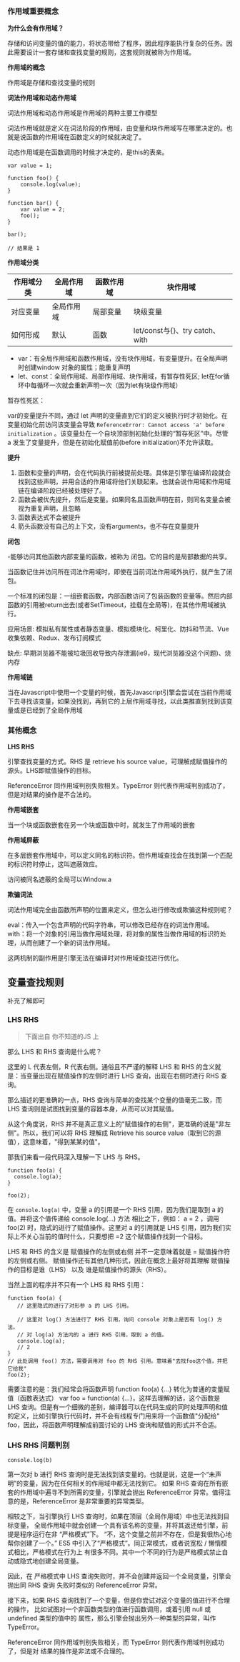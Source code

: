 
### 作用域重要概念

**为什么会有作用域？**

存储和访问变量的值的能力，将状态带给了程序，因此程序能执行复杂的任务。因此需要设计一套存储和查找变量的规则，这套规则就被称为作用域。

**作用域的概念**

作用域是存储和查找变量的规则


**词法作用域和动态作用域**

词法作用域和动态作用域是作用域的两种主要工作模型

词法作用域就是定义在词法阶段的作用域，由变量和块作用域写在哪里决定的。也就是说函数的作用域在函数定义的时候就决定了。

动态作用域是在函数调用的时候才决定的，是this的表亲。

```
var value = 1;

function foo() {
    console.log(value);
}

function bar() {
    var value = 2;
    foo();
}

bar();

// 结果是 1
```

**作用域分类**

作用域分类|全局作用域 | 函数作用域 | 块作用域
---|---|---|---
对应变量|全局作用域 | 局部变量 | 块级变量
如何形成|默认 |函数 | let/const与{}、try catch、with


- var：有全局作用域和函数作用域，没有块作用域，有变量提升。在全局声明时创建window 对象的属性；能重复声明
- let、const：全局作用域、局部作用域、块作用域，有暂存性死区; let在for循环中每循环一次就会重新声明一次（因为let有块级作用域）

暂存性死区：

var的变量提升不同，通过 let 声明的变量直到它们的定义被执行时才初始化。在变量初始化前访问该变量会导致 `ReferenceError: Cannot access 'a' before initialization` 。该变量处在一个自块顶部到初始化处理的“暂存死区”中。尽管 a 发生了变量提升，但是在初始化赋值前(before initialization)不允许读取。

**提升**

1. 函数和变量的声明，会在代码执行前被提前处理。具体是引擎在编译阶段就会找到这些声明，并用合适的作用域将他们关联起来。也就会说作用域和作用域链在编译阶段已经被处理好了。
2. 函数会被优先提升，然后是变量。如果同名且函数声明在前，则同名变量会被视为重复声明，且忽略
3. 函数表达式不会被提升
4. 箭头函数没有自己的上下文，没有arguments，也不存在变量提升

**闭包**

-能够访问其他函数内部变量的函数，被称为 闭包。它的目的是局部数据的共享。

当函数记住并访问所在词法作用域时，即使在当前词法作用域外执行，就产生了闭包。

一个标准的闭包是：一组嵌套函数，内部函数访问了包装函数的变量等。然后内部函数的引用被return出去(或者SetTimeout，挂载在全局等)，在其他作用域被执行。

应用场景: 模拟私有属性或者静态变量、模拟模块化、柯里化、防抖和节流、Vue收集依赖、Redux、发布订阅模式

缺点: 早期浏览器不能被垃圾回收导致内存泄漏(ie9，现代浏览器没这个问题)、烧内存



**作用域链**

当在Javascript中使用一个变量的时候，首先Javascript引擎会尝试在当前作用域下去寻找该变量，如果没找到，再到它的上层作用域寻找，以此类推直到找到该变量或是已经到了全局作用域

### 其他概念

**LHS RHS** 

引擎查找变量的方式。RHS 是 retrieve his source value，可理解成赋值操作的源头。LHS即赋值操作的目标。

ReferenceError 同作用域判别失败相关。TypeError 则代表作用域判别成功了，但是对结果的操作是不合法的。

**作用域嵌套**

当一个块或函数嵌套在另一个块或函数中时，就发生了作用域的嵌套

**作用域屏蔽**

在多层嵌套作用域中，可以定义同名的标识符。但作用域查找会在找到第一个匹配的标识符时停止，这叫遮蔽效应。

访问被同名遮蔽的全局可以Window.a

**欺骗词法**

词法作用域完全由函数所声明的位置来定义，但怎么进行修改或欺骗这种规则呢？

eval：传入一个包含声明的代码字符串，可以修改已经存在的词法作用域。
with：将一个对象的引用当做作用域处理，将对象的属性当做作用域的标识符处理，从而创建了一个新的词法作用域。

这两机制的副作用是引擎无法在编译时对作用域查找进行优化。



## 变量查找规则
补充了解即可

### LHS RHS

> 下面出自 你不知道的JS 上

那么 LHS 和 RHS 查询是什么呢？

这里的 L 代表左侧，R 代表右侧。通俗且不严谨的解释 LHS 和 RHS 的含义就是：当变量出现在赋值操作的左侧时进行 LHS 查询，出现在右侧时进行 RHS 查询。

那么描述的更准确的一点，RHS 查询与简单的查找某个变量的值毫无二致，而 LHS 查询则是试图找到变量的容器本身，从而可以对其赋值。

从这个角度说，RHS 并不是真正意义上的"赋值操作的右侧"，更准确的说是"非左侧"。所以，我们可以将 RHS 理解成 Retrieve his source value（取到它的源值），这意味着，"得到某某的值"。

那我们来看一段代码深入理解一下 LHS 与 RHS。

```
function foo(a) {
  console.log(a);
}

foo(2);
```
在 ``console.log(a)`` 中，变量 a 的引用是一个 RHS 引用，因为我们是取到 a 的值。并将这个值传递给 console.log(…) 方法
相比之下，例如： a = 2 ，调用 foo(2) 时，隐式的进行了赋值操作。这里对 a 的引用就是 LHS 引用，因为我们实际上不关心当前的值时什么，只要想把 =2 这个赋值操作找到一个目标。

LHS 和 RHS 的含义是 赋值操作的左侧或右侧 并不一定意味着就是 = 赋值操作符的左侧或右侧。
赋值操作还有其他几种形式，因此在概念上最好将其理解 赋值操作的目标是谁（LHS） 以及 谁是赋值操作的源头（RHS）。

当然上面的程序并不只有一个 LHS 和 RHS 引用：

```
function foo(a) {
   // 这里隐式的进行了对形参 a 的 LHS 引用。

   // 这里对 log() 方法进行了 RHS 引用，询问 console 对象上是否有 log() 方法。
   // 对 log(a) 方法内的 a 进行 RHS 引用，取到 a 的值。
   console.log(a);
   // 2
}
// 此处调用 foo() 方法，需要调用对 foo 的 RHS 引用。意味着"去找foo这个值，并把它给我"
foo(2);
```


需要注意的是：我们经常会将函数声明 function foo(a) {...} 转化为普通的变量赋值（函数表达式） var foo = function(a) {…}，这样去理解的话，这个函数是 LHS 查询。但是有一个细微的差别，编译器可以在代码生成的同时处理声明和值的定义，比如引擎执行代码时，并不会有线程专门用来将一个函数值"分配给" foo，因此，将函数声明理解成前面讨论的 LHS 查询和赋值的形式并不合适。


### LHS RHS 问题判别

``` console.log(b) ```

第一次对 b 进行 RHS 查询时是无法找到该变量的。也就是说，这是一个“未声明”的变量，因为在任何相关的作用域中都无法找到它。 如果 RHS 查询在所有嵌套的作用域中遍寻不到所需的变量，引擎就会抛出 ReferenceError 异常。值得注意的是，ReferenceError 是非常重要的异常类型。 

相较之下，当引擎执行 LHS 查询时，如果在顶层（全局作用域）中也无法找到目标变量， 全局作用域中就会创建一个具有该名称的变量，并将其返还给引擎，前提是程序运行在非 “严格模式”下。 “不，这个变量之前并不存在，但是我很热心地帮你创建了一个。” ES5 中引入了“严格模式”。同正常模式，或者说宽松 / 懒惰模式相比，严格模式在行为上 有很多不同。其中一个不同的行为是严格模式禁止自动或隐式地创建全局变量。

因此，在 严格模式中 LHS 查询失败时，并不会创建并返回一个全局变量，引擎会抛出同 RHS 查询 失败时类似的 ReferenceError 异常。
 
接下来，如果 RHS 查询找到了一个变量，但是你尝试对这个变量的值进行不合理的操作， 比如试图对一个非函数类型的值进行函数调用，或着引用 null 或 undefined 类型的值中的 属性，那么引擎会抛出另外一种类型的异常，叫作 TypeError。 

ReferenceError 同作用域判别失败相关，而 TypeError 则代表作用域判别成功了，但是对 结果的操作是非法或不合理的。
